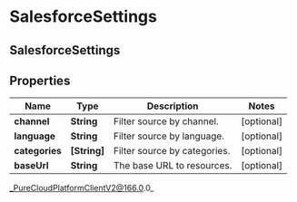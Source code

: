 # SalesforceSettings

## SalesforceSettings

## Properties

|Name | Type | Description | Notes|
|------------ | ------------- | ------------- | -------------|
| **channel** | **String** | Filter source by channel. | [optional] |
| **language** | **String** | Filter source by language. | [optional] |
| **categories** | **[String]** | Filter source by categories. | [optional] |
| **baseUrl** | **String** | The base URL to resources. | [optional] |



_PureCloudPlatformClientV2@166.0.0_
